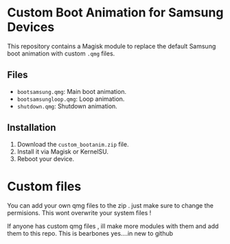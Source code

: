 # Custom Boot Animation for Samsung Devices

This repository contains a Magisk module to replace the default Samsung boot animation with custom `.qmg` files.

## Files
- `bootsamsung.qmg`: Main boot animation.
- `bootsamsungloop.qmg`: Loop animation.
- `shutdown.qmg`: Shutdown animation.

## Installation
1. Download the `custom_bootanim.zip` file.
2. Install it via Magisk or KernelSU.
3. Reboot your device.

# Custom files 

You can add your own qmg files to the zip . just make sure to change the permisions. 
This wont overwrite your system files !

If anyone has custom qmg files , ill make more modules with them and add them to this repo.
This is bearbones yes....in new to github
